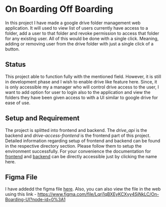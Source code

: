 # On Boarding Off Boarding

In this project I have made a google drive folder management web application. It will used to view list of users currently have access to a folder, add a user to that folder and revoke permission to access that folder for any existing user. All of this would be done with a single click. Meaning, adding or removing user from the drive folder with just a single click of a button. 

## Status
This project able to function fully with the mentioned field. However, it is still in development phase and I wish to enable drive like feature here. Since, it is only accessible my a manager who will control drive access to the user, I want to add option for user to login also to the application and view the folders they have been given access to with a UI similar to google drive for ease of use. 

## Setup and Requirement

The project is splitted into frontend and backend. The *drive_api* is the backend and *drive-access-frontend* is the frontend part of this project. Detailed information regarding setup of frontend and backend can be found in the respective directory section. Please follow them to setup the environment successfully. 
For your convenience the documentation for [frontend](https://github.com/tonmoy50/on-boarding-off-boarding/blob/main/drive-access-frontend/README.md) and [backend](https://github.com/tonmoy50/on-boarding-off-boarding/blob/main/drive_api/README.md) can be directly accessible just by clicking the name here. 

## Figma File

I have addedd the figma file [here](https://github.com/tonmoy50/on-boarding-off-boarding/tree/main/figma). Also, you can also view the file in the web using this link - https://www.figma.com/file/Lqrj1qBXEyKCXyy4SjNkLC/On-Boarding-UI?node-id=0%3A1
